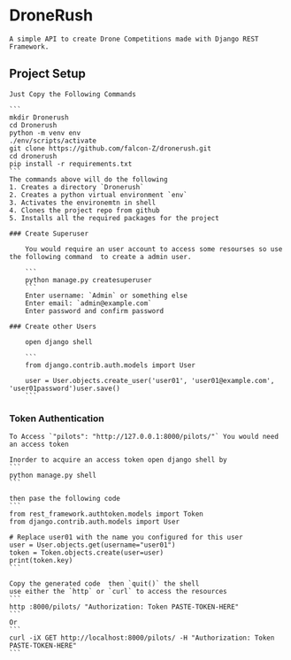 # DroneRush
    A simple API to create Drone Competitions made with Django REST Framework.

## Project Setup

    Just Copy the Following Commands

    ```
    mkdir Dronerush
    cd Dronerush
    python -m venv env
    ./env/scripts/activate
    git clone https://github.com/falcon-Z/dronerush.git
    cd dronerush
    pip install -r requirements.txt
    ```
    The commands above will do the following
    1. Creates a directory `Dronerush`
    2. Creates a python virtual environment `env`
    3. Activates the environemtn in shell
    4. Clones the project repo from github
    5. Installs all the required packages for the project

    ### Create Superuser

        You would require an user account to access some resourses so use the following command  to create a admin user.

        ```
        python manage.py createsuperuser
        ```
        Enter username: `Admin` or something else
        Enter email: `admin@example.com`
        Enter password and confirm password

    ### Create other Users

        open django shell

        ```
        from django.contrib.auth.models import User

        user = User.objects.create_user('user01', 'user01@example.com', 'user01password')user.save()
        ```

### Token Authentication

    To Access `"pilots": "http://127.0.0.1:8000/pilots/"` You would need an access token 

    Inorder to acquire an access token open django shell by
    ```
    python manage.py shell
    ```

    then pase the following code
    ```
    from rest_framework.authtoken.models import Token 
    from django.contrib.auth.models import User 

    # Replace user01 with the name you configured for this user 
    user = User.objects.get(username="user01") 
    token = Token.objects.create(user=user) 
    print(token.key) 
    ```

    Copy the generated code  then `quit()` the shell 
    use either the `http` or `curl` to access the resources
    ```
    http :8000/pilots/ "Authorization: Token PASTE-TOKEN-HERE"
    ```
    Or
    ```
    curl -iX GET http://localhost:8000/pilots/ -H "Authorization: Token    PASTE-TOKEN-HERE"
    ```